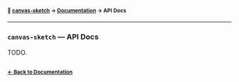 #### <sup>:closed_book: [canvas-sketch](../README.md) → [Documentation](./README.md) → API Docs</sup>

---

### `canvas-sketch` — API Docs

TODO.

## 

#### <sup>[← Back to Documentation](./README.md)